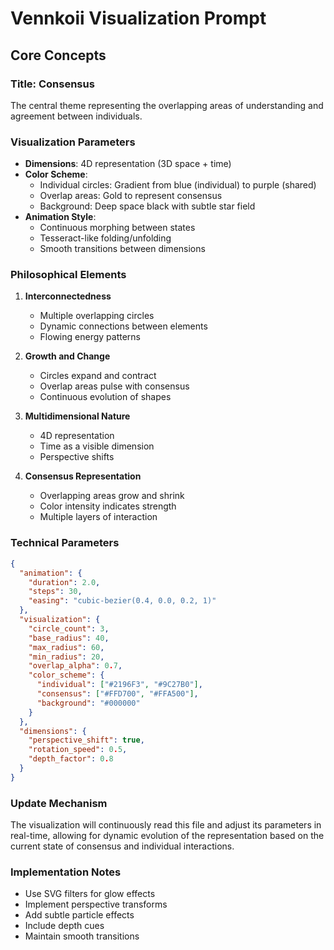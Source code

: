 # Vennkoii Visualization Prompt

## Core Concepts

### Title: Consensus
The central theme representing the overlapping areas of understanding and agreement between individuals.

### Visualization Parameters
- **Dimensions**: 4D representation (3D space + time)
- **Color Scheme**: 
  - Individual circles: Gradient from blue (individual) to purple (shared)
  - Overlap areas: Gold to represent consensus
  - Background: Deep space black with subtle star field
- **Animation Style**: 
  - Continuous morphing between states
  - Tesseract-like folding/unfolding
  - Smooth transitions between dimensions

### Philosophical Elements
1. **Interconnectedness**
   - Multiple overlapping circles
   - Dynamic connections between elements
   - Flowing energy patterns

2. **Growth and Change**
   - Circles expand and contract
   - Overlap areas pulse with consensus
   - Continuous evolution of shapes

3. **Multidimensional Nature**
   - 4D representation
   - Time as a visible dimension
   - Perspective shifts

4. **Consensus Representation**
   - Overlapping areas grow and shrink
   - Color intensity indicates strength
   - Multiple layers of interaction

### Technical Parameters
```json
{
  "animation": {
    "duration": 2.0,
    "steps": 30,
    "easing": "cubic-bezier(0.4, 0.0, 0.2, 1)"
  },
  "visualization": {
    "circle_count": 3,
    "base_radius": 40,
    "max_radius": 60,
    "min_radius": 20,
    "overlap_alpha": 0.7,
    "color_scheme": {
      "individual": ["#2196F3", "#9C27B0"],
      "consensus": ["#FFD700", "#FFA500"],
      "background": "#000000"
    }
  },
  "dimensions": {
    "perspective_shift": true,
    "rotation_speed": 0.5,
    "depth_factor": 0.8
  }
}
```

### Update Mechanism
The visualization will continuously read this file and adjust its parameters in real-time, allowing for dynamic evolution of the representation based on the current state of consensus and individual interactions.

### Implementation Notes
- Use SVG filters for glow effects
- Implement perspective transforms
- Add subtle particle effects
- Include depth cues
- Maintain smooth transitions 